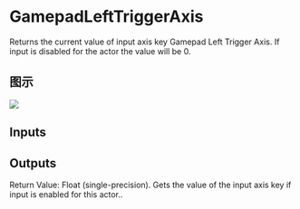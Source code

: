 # GamepadLeftTriggerAxis

Returns the current value of input axis key Gamepad Left Trigger Axis. If input is disabled for the actor the value will be 0.

## 图示

![]($-20221218-19225684.png)

## Inputs

## Outputs

Return Value: Float (single-precision). Gets the value of the input axis key if input is enabled for this actor..

